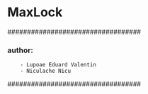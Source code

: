 # MaxLock 

##################################
### author: 
        - Lupoae Eduard Valentin 
        - Niculache Nicu         
##################################
